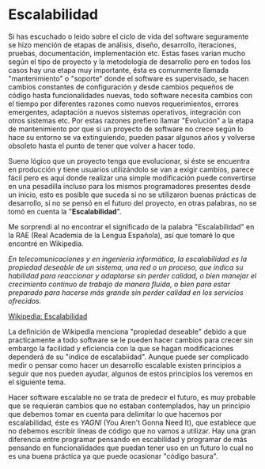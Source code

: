 # Escalabilidad

Si has escuchado o leido sobre el ciclo de vida del software seguramente se hizo mención de etapas de análisis, diseño, desarrollo, iteraciones, pruebas, documentación, implementación etc. Estas fases varían mucho según el tipo de proyecto y la metodología de desarrollo pero en todos los casos hay una etapa muy importante, ésta es comunmente llamada "mantenimiento" o "soporte" donde el software es supervisado, se hacen cambios constantes de configuración y desde cambios pequeños de código hasta funcionalidades nuevas, todo software necesita cambios con el tiempo por diferentes razones como nuevos requerimientos, errores emergentes, adaptación a nuevos sistemas operativos, integración con otros sistemas etc. Por estas razones prefiero llamar "Evolución" a la etapa de mantenimiento por que si un proyecto de software no crece según lo hace su entorno se va extinguiendo, pueden pasar algunos años y volverse obsoleto hasta el punto de tener que volver a hacer todo.

Suena lógico que un proyecto tenga que evolucionar, si éste se encuentra en producción y tiene usuarios utilizándolo se van a exigir cambios, parece fácil pero es aquí donde realizar una simple modificación puede convertirse en una pesadilla incluso para los mismos programadores presentes desde un inicio, esto es posible que suceda si no se utilizaron buenas prácticas de desarrollo, si no se pensó en el futuro del proyecto, en otras palabras, no se tomó en cuenta la "**Escalabilidad**".

Me sorprendí al no encontrar el significado de la palabra "Escalabilidad" en la RAE (Real Academia de la Lengua Española), así que tomaré lo que encontré en Wikipedia.

*En telecomunicaciones y en ingeniería informática, la escalabilidad es la propiedad deseable de un sistema, una red o un proceso, que indica su habilidad para reaccionar y adaptarse sin perder calidad, o bien manejar el crecimiento continuo de trabajo de manera fluida, o bien para estar preparado para hacerse más grande sin perder calidad en los servicios ofrecidos.*

[Wikipedia: Escalabilidad](http://es.wikipedia.org/wiki/Escalabilidad)

La definición de Wikipedia menciona "propiedad deseable" debido a que practicamente a todo software se le pueden hacer cambios para crecer sin embargo la facilidad y eficiencia con la que se hagan modificaciones dependerá de su "índice de escalabiidad". Aunque puede ser complicado medir o pensar como hacer un desarrollo escalable existen principios a seguir que nos pueden ayudar, algunos de estos principios los veremos en el siguiente tema.

Hacer software escalable no se trata de predecir el futuro, es muy probable que se requieran cambios que no estaban contemplados, hay un principio que debemos tomar en cuenta para delimitar lo que hacemos por escalabilidad, éste es *YAGNI* (You Aren't Gonna Need It), que establece que no debemos escribir lineas de código que no vamos a utilizar. Hay una gran diferencia entre programar pensando en escabilidad y programar de más pensando en funcionalidades que puedan tener uso en un futuro lo cual no es una buena práctica ya que puede ocasionar "código basura".
